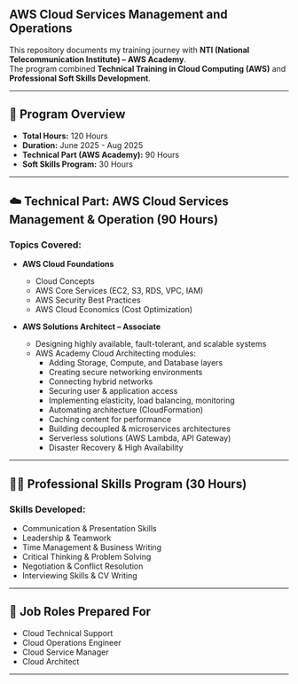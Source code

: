 ## AWS Cloud Services Management and Operations
This repository documents my training journey with **NTI (National Telecommunication Institute) – AWS Academy**.  
The program combined **Technical Training in Cloud Computing (AWS)** and **Professional Soft Skills Development**.

---

## 📌 Program Overview
- **Total Hours:** 120 Hours
- **Duration:** June 2025 - Aug 2025
- **Technical Part (AWS Academy):** 90 Hours
- **Soft Skills Program:** 30 Hours

---

## ☁️ Technical Part: AWS Cloud Services Management & Operation (90 Hours)

### Topics Covered:
- **AWS Cloud Foundations**
  - Cloud Concepts  
  - AWS Core Services (EC2, S3, RDS, VPC, IAM)  
  - AWS Security Best Practices  
  - AWS Cloud Economics (Cost Optimization)  

- **AWS Solutions Architect – Associate**
  - Designing highly available, fault-tolerant, and scalable systems  
  - AWS Academy Cloud Architecting modules:  
    - Adding Storage, Compute, and Database layers  
    - Creating secure networking environments  
    - Connecting hybrid networks  
    - Securing user & application access  
    - Implementing elasticity, load balancing, monitoring  
    - Automating architecture (CloudFormation)  
    - Caching content for performance  
    - Building decoupled & microservices architectures  
    - Serverless solutions (AWS Lambda, API Gateway)  
    - Disaster Recovery & High Availability  

---

## 🧑‍💼 Professional Skills Program (30 Hours)

### Skills Developed:
- Communication & Presentation Skills  
- Leadership & Teamwork  
- Time Management & Business Writing  
- Critical Thinking & Problem Solving  
- Negotiation & Conflict Resolution  
- Interviewing Skills & CV Writing  

---

## 🎯 Job Roles Prepared For
- Cloud Technical Support  
- Cloud Operations Engineer  
- Cloud Service Manager  
- Cloud Architect  

---
